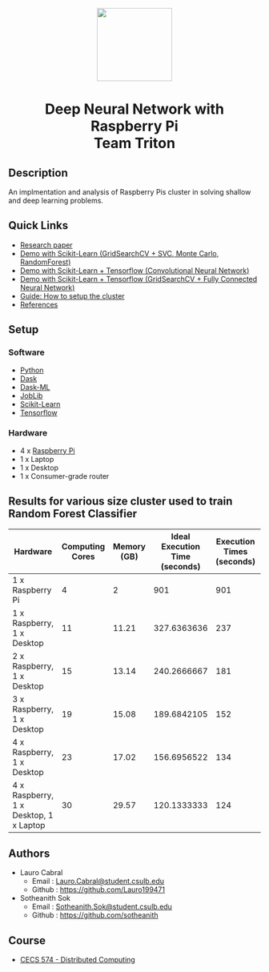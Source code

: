 <p align="center">
 <img width="150" height="146" src="https://user-images.githubusercontent.com/13907836/51081445-7d0d9300-16a4-11e9-8e4d-6ccad8359bf8.png">
</p>

<h1 align="center">Deep Neural Network with Raspberry Pi <br> Team Triton </h1>

 ## Description
 An implmentation and analysis of Raspberry Pis cluster in solving shallow and deep learning problems.
 ## Quick Links
  - [Research paper](https://github.com/sotheanith/DNN-with-Raspberry-Pi-by-Triton/blob/master/Research%20Paper/report.pdf)
  - [Demo with Scikit-Learn (GridSearchCV + SVC, Monte Carlo, RandomForest)](https://github.com/sotheanith/DNN-with-Raspberry-Pi-by-Triton/blob/master/Demo/Dask%20Demo.ipynb)
  - [Demo with Scikit-Learn + Tensorflow (Convolutional Neural Network)](https://github.com/sotheanith/DNN-with-Raspberry-Pi-by-Triton/blob/master/Demo/Demo2.ipynb)
  - [Demo with Scikit-Learn + Tensorflow (GridSearchCV + Fully Connected Neural Network)](https://github.com/sotheanith/DNN-with-Raspberry-Pi-by-Triton/blob/master/Demo/Keras%20Deep%20Learning%20Models%20with%20Scikit-Learn%20in%20Python.ipynb)
  - [Guide: How to setup the cluster](https://github.com/sotheanith/DNN-with-Raspberry-Pi-by-Triton/blob/master/HowToSetup.pdf)
  - [References](https://github.com/sotheanith/DNN-with-Raspberry-Pi-by-Triton/tree/master/References)
 ## Setup
  ### Software
   - [Python](https://www.python.org/)
   - [Dask](https://dask.org/)
   - [Dask-ML](https://ml.dask.org/)
   - [JobLib](https://joblib.readthedocs.io/en/latest/)
   - [Scikit-Learn](https://scikit-learn.org/stable/)
   - [Tensorflow](https://www.tensorflow.org/)
  ### Hardware
   - 4 x [Raspberry Pi](https://www.raspberrypi.org/products/raspberry-pi-4-model-b/)
   - 1 x Laptop
   - 1 x Desktop
   - 1 x Consumer-grade router
 ## Results for various size cluster used to train Random Forest Classifier
  Hardware                               | Computing Cores | Memory (GB) | Ideal Execution Time (seconds) | Execution Times (seconds) | Scalability 
  -------------------------------------- | --------------- | ----------- | ------------------------------ | ------------------------- | -----------
  1 x Raspberry Pi                       | 4               | 2           | 901                            | 901                       | 1            
  1 x Raspberry, 1 x Desktop             | 11              | 11.21       | 327.6363636                    | 237                       | 1.382431914            
  2 x Raspberry, 1 x Desktop             | 15              | 13.14       | 240.2666667                    | 181                       | 1.327440147            
  3 x Raspberry, 1 x Desktop             | 19              | 15.08       | 189.6842105                    | 152                       | 1.247922438            
  4 x Raspberry, 1 x Desktop             | 23              | 17.02       | 156.6956522                    | 134                       | 1.169370539            
  4 x Raspberry, 1 x Desktop, 1 x Laptop | 30              | 29.57       | 120.1333333                    | 124                       | 0.968817204
 ## Authors
  - Lauro Cabral
    - Email  : Lauro.Cabral@student.csulb.edu
    - Github : https://github.com/Lauro199471
  - Sotheanith Sok
    - Email  : Sotheanith.Sok@student.csulb.edu
    - Github : https://github.com/sotheanith
 ## Course
 - [CECS 574 - Distributed Computing](http://catalog.csulb.edu/preview_course_nopop.php?catoid=5&coid=40048)
